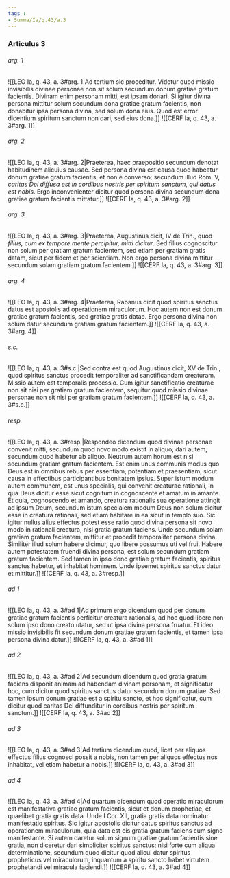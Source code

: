 ```yaml
---
tags : 
- Summa/Ia/q.43/a.3
---
```


### Articulus 3

###### arg. 1
![[LEO Ia, q. 43, a. 3#arg. 1|Ad tertium sic proceditur. Videtur quod missio invisibilis divinae personae non sit solum secundum donum gratiae gratum facientis. Divinam enim personam mitti, est ipsam donari. Si igitur divina persona mittitur solum secundum dona gratiae gratum facientis, non donabitur ipsa persona divina, sed solum dona eius. Quod est error dicentium spiritum sanctum non dari, sed eius dona.]]
![[CERF Ia, q. 43, a. 3#arg. 1]]

###### arg. 2
![[LEO Ia, q. 43, a. 3#arg. 2|Praeterea, haec praepositio secundum denotat habitudinem alicuius causae. Sed persona divina est causa quod habeatur donum gratiae gratum facientis, et non e converso; secundum illud Rom. V, *caritas Dei diffusa est in cordibus nostris per spiritum sanctum, qui datus est nobis*. Ergo inconvenienter dicitur quod persona divina secundum dona gratiae gratum facientis mittatur.]]
![[CERF Ia, q. 43, a. 3#arg. 2]]

###### arg. 3
![[LEO Ia, q. 43, a. 3#arg. 3|Praeterea, Augustinus dicit, IV de Trin., quod *filius, cum ex tempore mente percipitur, mitti dicitur*. Sed filius cognoscitur non solum per gratiam gratum facientem, sed etiam per gratiam gratis datam, sicut per fidem et per scientiam. Non ergo persona divina mittitur secundum solam gratiam gratum facientem.]]
![[CERF Ia, q. 43, a. 3#arg. 3]]

###### arg. 4
![[LEO Ia, q. 43, a. 3#arg. 4|Praeterea, Rabanus dicit quod spiritus sanctus datus est apostolis ad operationem miraculorum. Hoc autem non est donum gratiae gratum facientis, sed gratiae gratis datae. Ergo persona divina non solum datur secundum gratiam gratum facientem.]]
![[CERF Ia, q. 43, a. 3#arg. 4]]

###### s.c.
![[LEO Ia, q. 43, a. 3#s.c.|Sed contra est quod Augustinus dicit, XV de Trin., quod spiritus sanctus procedit temporaliter ad sanctificandam creaturam. Missio autem est temporalis processio. Cum igitur sanctificatio creaturae non sit nisi per gratiam gratum facientem, sequitur quod missio divinae personae non sit nisi per gratiam gratum facientem.]]
![[CERF Ia, q. 43, a. 3#s.c.]]

###### resp.
![[LEO Ia, q. 43, a. 3#resp.|Respondeo dicendum quod divinae personae convenit mitti, secundum quod novo modo existit in aliquo; dari autem, secundum quod habetur ab aliquo. Neutrum autem horum est nisi secundum gratiam gratum facientem. Est enim unus communis modus quo Deus est in omnibus rebus per essentiam, potentiam et praesentiam, sicut causa in effectibus participantibus bonitatem ipsius. Super istum modum autem communem, est unus specialis, qui convenit creaturae rationali, in qua Deus dicitur esse sicut cognitum in cognoscente et amatum in amante. Et quia, cognoscendo et amando, creatura rationalis sua operatione attingit ad ipsum Deum, secundum istum specialem modum Deus non solum dicitur esse in creatura rationali, sed etiam habitare in ea sicut in templo suo. Sic igitur nullus alius effectus potest esse ratio quod divina persona sit novo modo in rationali creatura, nisi gratia gratum faciens. Unde secundum solam gratiam gratum facientem, mittitur et procedit temporaliter persona divina. Similiter illud solum habere dicimur, quo libere possumus uti vel frui. Habere autem potestatem fruendi divina persona, est solum secundum gratiam gratum facientem. Sed tamen in ipso dono gratiae gratum facientis, spiritus sanctus habetur, et inhabitat hominem. Unde ipsemet spiritus sanctus datur et mittitur.]]
![[CERF Ia, q. 43, a. 3#resp.]]

###### ad 1
![[LEO Ia, q. 43, a. 3#ad 1|Ad primum ergo dicendum quod per donum gratiae gratum facientis perficitur creatura rationalis, ad hoc quod libere non solum ipso dono creato utatur, sed ut ipsa divina persona fruatur. Et ideo missio invisibilis fit secundum donum gratiae gratum facientis, et tamen ipsa persona divina datur.]]
![[CERF Ia, q. 43, a. 3#ad 1]]

###### ad 2
![[LEO Ia, q. 43, a. 3#ad 2|Ad secundum dicendum quod gratia gratum faciens disponit animam ad habendam divinam personam, et significatur hoc, cum dicitur quod spiritus sanctus datur secundum donum gratiae. Sed tamen ipsum donum gratiae est a spiritu sancto, et hoc significatur, cum dicitur quod caritas Dei diffunditur in cordibus nostris per spiritum sanctum.]]
![[CERF Ia, q. 43, a. 3#ad 2]]

###### ad 3
![[LEO Ia, q. 43, a. 3#ad 3|Ad tertium dicendum quod, licet per aliquos effectus filius cognosci possit a nobis, non tamen per aliquos effectus nos inhabitat, vel etiam habetur a nobis.]]
![[CERF Ia, q. 43, a. 3#ad 3]]

###### ad 4
![[LEO Ia, q. 43, a. 3#ad 4|Ad quartum dicendum quod operatio miraculorum est manifestativa gratiae gratum facientis, sicut et donum prophetiae, et quaelibet gratia gratis data. Unde I Cor. XII, gratia gratis data nominatur manifestatio spiritus. Sic igitur apostolis dicitur datus spiritus sanctus ad operationem miraculorum, quia data est eis gratia gratum faciens cum signo manifestante. Si autem daretur solum signum gratiae gratum facientis sine gratia, non diceretur dari simpliciter spiritus sanctus; nisi forte cum aliqua determinatione, secundum quod dicitur quod alicui datur spiritus propheticus vel miraculorum, inquantum a spiritu sancto habet virtutem prophetandi vel miracula faciendi.]]
![[CERF Ia, q. 43, a. 3#ad 4]]

